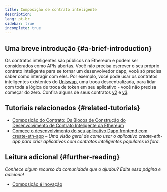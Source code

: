 ```yaml
---
title: Composição de contrato inteligente
description:
lang: pt-br
sidebar: true
incomplete: true
---
```


## Uma breve introdução {#a-brief-introduction}

Os contratos inteligentes são públicos na Ethereum e podem ser considerados como APIs abertas. Você não precisa escrever o seu próprio contrato inteligente para se tornar um desenvolvedor dapp, você só precisa saber como interagir com eles. Por exemplo, você pode usar os contratos inteligentes existentes do [Uniswap](https://uniswap.exchange/swap), uma troca descentralizada, para lidar com toda a lógica de troca de token em seu aplicativo - você não precisa começar do zero. Confira alguns de seus contratos [v2](https://github.com/Uniswap/uniswap-v2-core/tree/master/contracts) e [v3](https://github.com/Uniswap/uniswap-v3-core/tree/main/contracts).

## Tutoriais relacionados {#related-tutorials}

- [Composição do Contrato: Os Blocos de Construção do Desenvolvimento de Contrato Inteligente da Ethereum](https://blog.decentlabs.io/contract-composability-the-building-blocks-of-ethereum-smart-contract-development/)
- [Comece o desenvolvimento do seu aplicativo Dapp frontend com create-eth-app](/developers/tutorials/kickstart-your-dapp-frontend-development-wth-create-eth-app/) _– Uma visão geral de como usar o aplicativo create-eth-app para criar aplicativos com contratos inteligentes populares lá fora._

## Leitura adicional {#further-reading}

_Conhece algum recurso da comunidade que o ajudou? Edite essa página e adicione!_

- [Composição é Inovação](https://future.a16z.com/how-composability-unlocks-crypto-and-everything-else/)
